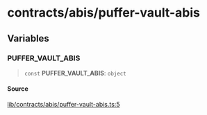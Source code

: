 # contracts/abis/puffer-vault-abis

## Variables

### PUFFER\_VAULT\_ABIS

> `const` **PUFFER\_VAULT\_ABIS**: `object`

#### Source

[lib/contracts/abis/puffer-vault-abis.ts:5](https://github.com/PufferFinance/puffer-sdk/blob/f94047cccf0b8bbd9162171a06fc9e32df6ed317/lib/contracts/abis/puffer-vault-abis.ts#L5)
